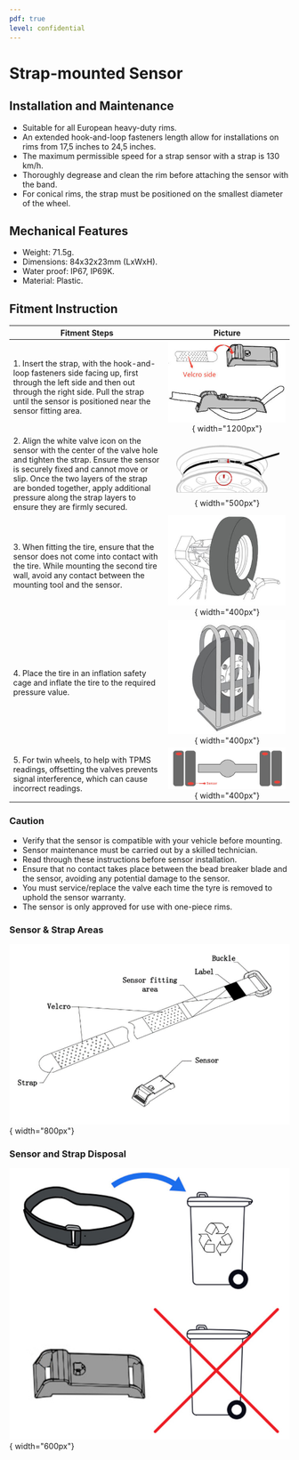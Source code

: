 ```yaml
---
pdf: true
level: confidential
---
```


# Strap-mounted Sensor

## Installation and Maintenance

- Suitable for all European heavy-duty rims.
- An extended hook-and-loop fasteners length allow for installations on rims from 17,5 inches to 24,5 inches.
- The maximum permissible speed for a strap sensor with a strap is 130 km/h.
- Thoroughly degrease and clean the rim before attaching the sensor with the band.
- For conical rims, the strap must be positioned on the smallest diameter of the wheel.

## Mechanical Features

- Weight: 71.5g.
- Dimensions: 84x32x23mm (LxWxH).
- Water proof: IP67, IP69K.
- Material: Plastic.

## Fitment Instruction

|**Fitment Steps** | **Picture**                        |
|----------------|:--------:|
| 1. Insert the strap, with the hook-and-loop fasteners side facing up, first through the left side and then out through the right side. Pull the strap until the sensor is positioned near the sensor fitting area.| ![Step 1](images/strap_sensor_velcro.jpg){ width="1200px"}  |
| 2. Align the white valve icon on the sensor with the center of the valve hole and tighten the strap. Ensure the sensor is securely fixed and cannot move or slip. Once the two layers of the strap are bonded together, apply additional pressure along the strap layers to ensure they are firmly secured.| ![Step 2](images/strap_sensor_mounting.jpg){ width="500px"} |
| 3. When fitting the tire, ensure that the sensor does not come into contact with the tire. While mounting the second tire wall, avoid any contact between the mounting tool and the sensor.| ![Step 3](images/valve_mounted_instruction_step3.JPG){ width="400px"} |
| 4. Place the tire in an inflation safety cage and inflate the tire to the required pressure value.| ![Step 4](images/valve_mounted_instruction_step4.JPG){ width="400px"}|
| 5. For twin wheels, to help with TPMS readings, offsetting the valves prevents signal interference, which can cause incorrect readings. |![Step 5](images/strap_sensor_twin_tires.jpg){ width="400px"} |

### Caution

- Verify that the sensor is compatible with your vehicle before mounting.
- Sensor maintenance must be carried out by a skilled technician.
- Read through these instructions before sensor installation.
- Ensure that no contact takes place between the bead breaker blade and the sensor, avoiding any potential damage to the sensor.
- You must service/replace the valve each time the tyre is removed to uphold the sensor warranty.
- The sensor is only approved for use with one-piece rims.

### Sensor & Strap Areas

![Strap-mounted Sensor](images/strap_mounted_sensor.jpg){ width="800px"}



### Sensor and Strap Disposal

![Disposal](images/strap_sensor_recycling.jpg){ width="600px"}


